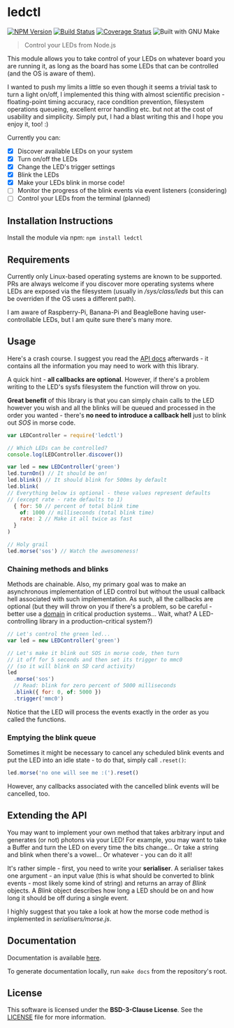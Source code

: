 # ledctl

[![NPM Version][npm-badge]][npm-url]
[![Build Status][travis-badge]][travis-url]
[![Coverage Status][coveralls-badge]][coveralls-url]
![Built with GNU Make][make-badge]

> Control your LEDs from Node.js

This module allows you to take control of your LEDs on whatever board you are running it, as long as the board has some LEDs that can be controlled (and the OS is aware of them).

I wanted to push my limits a little so even though it seems a trivial task to turn a light on/off, I implemented this thing with almost scientific precision - floating-point timing accuracy, race condition prevention, filesystem operations queueing, excellent error handling etc. but not at the cost of usability and simplicity. Simply put, I had a blast writing this and I hope you enjoy it, too! :)

Currently you can:

- [x] Discover available LEDs on your system
- [x] Turn on/off the LEDs
- [x] Change the LED's trigger settings
- [x] Blink the LEDs
- [x] Make your LEDs blink in morse code!
- [ ] Monitor the progress of the blink events via event listeners (considering)
- [ ] Control your LEDs from the terminal (planned)

## Installation Instructions

Install the module via npm: `npm install ledctl`

## Requirements

Currently only Linux-based operating systems are known to be supported. PRs are always welcome if you discover more operating systems where LEDs are exposed via the filesystem (usually in */sys/class/leds* but this can be overriden if the OS uses a different path).

I am aware of Raspberry-Pi, Banana-Pi and BeagleBone having user-controllable LEDs, but I am quite sure there's many more.

## Usage

Here's a crash course. I suggest you read the [API docs][api-docs] afterwards - it contains all the information you may need to work with this library.

A quick hint - **all callbacks are optional**. However, if there's a problem writing to the LED's sysfs filesystem the function will throw on you.

**Great benefit** of this library is that you can simply chain calls to the LED however you wish and all the blinks will be queued and processed in the order you wanted - there's **no need to introduce a callback hell** just to blink out *SOS* in morse code.

```js
var LEDController = require('ledctl')

// Which LEDs can be controlled?
console.log(LEDController.discover())

var led = new LEDController('green')
led.turnOn() // It should be on!
led.blink() // It should blink for 500ms by default
led.blink(
// Everything below is optional - these values represent defaults
// (except rate - rate defaults to 1)
  { for: 50 // percent of total blink time
    of: 1000 // milliseconds (total blink time)
    rate: 2 // Make it all twice as fast
  }
)

// Holy grail
led.morse('sos') // Watch the awesomeness!
```

### Chaining methods and blinks

Methods are chainable. Also, my primary goal was to make an asynchronous implementation of LED control but without the usual callback hell associated with such implementation. As such, all the callbacks are optional (but they will throw on you if there's a problem, so be careful - better use a [domain](http://nodejs.org/api/domain.html) in critical production systems... Wait, what? A LED-controlling library in a production-critical system?)

```js
// Let's control the green led...
var led = new LEDController('green')

// Let's make it blink out SOS in morse code, then turn
// it off for 5 seconds and then set its trigger to mmc0
// (so it will blink on SD card activity)
led
  .morse('sos')
  // Read: blink for zero percent of 5000 milliseconds
  .blink({ for: 0, of: 5000 })
  .trigger('mmc0')
```

Notice that the LED will process the events exactly in the order as you called the functions.

### Emptying the blink queue

Sometimes it might be necessary to cancel any scheduled blink events and put the LED into an idle state - to do that, simply call `.reset()`:

```js
led.morse('no one will see me :(').reset()
```

However, any callbacks associated with the cancelled blink events will be cancelled, too.

## Extending the API

You may want to implement your own method that takes arbitrary input and generates (or not) photons via your LED! For example, you may want to take a Buffer and turn the LED on every time the bits change... Or take a string and blink when there's a vowel... Or whatever - you can do it all!

It's rather simple - first, you need to write your **serialiser**. A serialiser takes one argument - an input value (this is what should be converted to blink events - most likely some kind of string) and returns an array of *Blink* objects. A *Blink* object describes how long a LED should be on and how long it should be off during a single event.

I highly suggest that you take a look at how the morse code method is implemented in *serialisers/morse.js*.

## Documentation

Documentation is available [here][api-docs].

To generate documentation locally, run `make docs` from the repository's root.

## License

This software is licensed under the **BSD-3-Clause License**. See the [LICENSE](LICENSE) file for more information.

[npm-badge]: https://badge.fury.io/js/ledctl.svg
[npm-url]: https://npmjs.org/package/ledctl
[travis-badge]: https://travis-ci.org/Dreamscapes/ledctl.svg
[travis-url]: https://travis-ci.org/Dreamscapes/ledctl
[coveralls-badge]: https://img.shields.io/coveralls/Dreamscapes/ledctl.svg
[coveralls-url]: https://coveralls.io/r/Dreamscapes/ledctl
[make-badge]: https://img.shields.io/badge/built%20with-GNU%20Make-brightgreen.svg
[api-docs]: http://dreamscapes.github.io/ledctl
